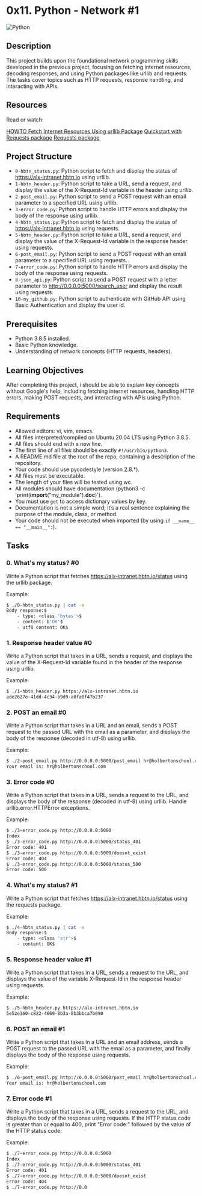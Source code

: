 # 0x11. Python - Network #1
![Python](https://img.shields.io/badge/Python-v3.8.5-blue)

## Description
This project builds upon the foundational network programming skills developed in the previous project, focusing on fetching internet resources, decoding responses, and using Python packages like urllib and requests. The tasks cover topics such as HTTP requests, response handling, and interacting with APIs.

## Resources
Read or watch:

[HOWTO Fetch Internet Resources Using urllib Package](https://docs.python.org/3/howto/urllib2.html)
[Quickstart with Requests package](https://requests.readthedocs.io/en/latest/)
[Requests package](https://pypi.org/project/requests/)

## Project Structure
- `0-hbtn_status.py`: Python script to fetch and display the status of https://alx-intranet.hbtn.io using urllib.
- `1-hbtn_header.py`: Python script to take a URL, send a request, and display the value of the X-Request-Id variable in the header using urllib.
- `2-post_email.py`: Python script to send a POST request with an email parameter to a specified URL using urllib.
- `3-error_code.py`: Python script to handle HTTP errors and display the body of the response using urllib.
- `4-hbtn_status.py`: Python script to fetch and display the status of https://alx-intranet.hbtn.io using requests.
- `5-hbtn_header.py`: Python script to take a URL, send a request, and display the value of the X-Request-Id variable in the response header using requests.
- `6-post_email.py`: Python script to send a POST request with an email parameter to a specified URL using requests.
- `7-error_code.py`: Python script to handle HTTP errors and display the body of the response using requests.
- `8-json_api.py`: Python script to send a POST request with a letter parameter to http://0.0.0.0:5000/search_user and display the result using requests.
- `10-my_github.py`: Python script to authenticate with GitHub API using Basic Authentication and display the user id.

## Prerequisites
- Python 3.8.5 installed.
- Basic Python knowledge.
- Understanding of network concepts (HTTP requests, headers).

## Learning Objectives
After completing this project, i should be able to explain key concepts without Google's help, including fetching internet resources, handling HTTP errors, making POST requests, and interacting with APIs using Python.

## Requirements
- Allowed editors: vi, vim, emacs.
- All files interpreted/compiled on Ubuntu 20.04 LTS using Python 3.8.5.
- All files should end with a new line.
- The first line of all files should be exactly `#!/usr/bin/python3`.
- A README.md file at the root of the repo, containing a description of the repository.
- Your code should use pycodestyle (version 2.8.*).
- All files must be executable.
- The length of your files will be tested using wc.
- All modules should have documentation (python3 -c 'print(__import__("my_module").__doc__)').
- You must use `get` to access dictionary values by key.
- Documentation is not a simple word; it’s a real sentence explaining the purpose of the module, class, or method.
- Your code should not be executed when imported (by using `if __name__ == "__main__":`).

## Tasks
### 0. What's my status? #0
Write a Python script that fetches https://alx-intranet.hbtn.io/status using the urllib package.

Example:
```bash
$ ./0-hbtn_status.py | cat -e
Body response:$
    - type: <class 'bytes'>$
    - content: b'OK'$
    - utf8 content: OK$
```

### 1. Response header value #0
Write a Python script that takes in a URL, sends a request, and displays the value of the X-Request-Id variable found in the header of the response using urllib.

Example:
```bash
$ ./1-hbtn_header.py https://alx-intranet.hbtn.io
ade2627e-41dd-4c34-b9d9-a0fa0f47b237
```

### 2. POST an email #0
Write a Python script that takes in a URL and an email, sends a POST request to the passed URL with the email as a parameter, and displays the body of the response (decoded in utf-8) using urllib.

Example:
```bash
$ ./2-post_email.py http://0.0.0.0:5000/post_email hr@holbertonschool.com
Your email is: hr@holbertonschool.com
```

### 3. Error code #0
Write a Python script that takes in a URL, sends a request to the URL, and displays the body of the response (decoded in utf-8) using urllib. Handle urllib.error.HTTPError exceptions.

Example:
```bash
$ ./3-error_code.py http://0.0.0.0:5000
Index
$ ./3-error_code.py http://0.0.0.0:5000/status_401
Error code: 401
$ ./3-error_code.py http://0.0.0.0:5000/doesnt_exist
Error code: 404
$ ./3-error_code.py http://0.0.0.0:5000/status_500
Error code: 500
```

### 4. What's my status? #1
Write a Python script that fetches https://alx-intranet.hbtn.io/status using the requests package.

Example:
```bash
$ ./4-hbtn_status.py | cat -e
Body response:$
    - type: <class 'str'>$
    - content: OK$
```

### 5. Response header value #1
Write a Python script that takes in a URL, sends a request to the URL, and displays the value of the variable X-Request-Id in the response header using requests.

Example:
```bash
$ ./5-hbtn_header.py https://alx-intranet.hbtn.io
5e52e160-c822-4669-8b3a-8b3bbca7b090
```

### 6. POST an email #1
Write a Python script that takes in a URL and an email address, sends a POST request to the passed URL with the email as a parameter, and finally displays the body of the response using requests.

Example:
```bash
$ ./6-post_email.py http://0.0.0.0:5000/post_email hr@holbertonschool.com
Your email is: hr@holbertonschool.com
```

### 7. Error code #1
Write a Python script that takes in a URL, sends a request to the URL, and displays the body of the response using requests. If the HTTP status code is greater than or equal to 400, print "Error code:" followed by the value of the HTTP status code.

Example:
```bash
$ ./7-error_code.py http://0.0.0.0:5000
Index
$ ./7-error_code.py http://0.0.0.0:5000/status_401
Error code: 401
$ ./7-error_code.py http://0.0.0.0:5000/doesnt_exist
Error code: 404
$ ./7-error_code.py http://0.0
